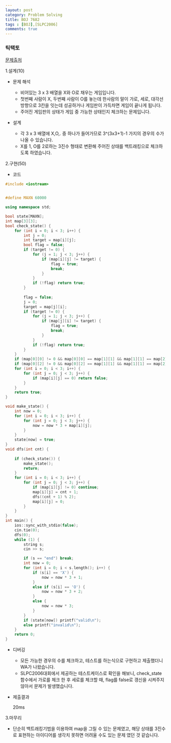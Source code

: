 ```yaml
---
layout: post
category: Problem Solving
title: BOJ 7682
tags : [BOJ],[SLPC2006]
comments: true
---
```

### 틱택토
[문제출처](https://www.acmicpc.net/problem/7682)

1.설계(10)

  - 문제 해석
  
    - 비어있는 3 x 3 배열을 X와 O로 채우는 게임입니다.
    - 첫번째 사람이 X, 두번째 사람이 O를 놓는데 한사람의 말이 가로, 세로, 대각선 방향으로 3칸을 잇는데 성공하거나 게임판이 가득차면
    게임이 끝나게 됩니다.
    - 주어진 게임판의 상태가 게임 중 가능한 상태인지 체크하는 문제입니다.
  - 설계
  
    - 각 3 x 3 배열에 X,O,. 중 하나가 들어가므로 3^(3x3+1)-1 가지의 경우의 수가 나올 수 있습니다.
    - X를 1, O를 2로하는 3진수 형태로 변환해 주어진 상태를 백트래킹으로 체크하도록 하였습니다.     
    
2.구현(50)

  - 코드
  
```cpp
#include <iostream>


#define MAXN 60000

using namespace std;

bool state[MAXN];
int map[3][3];
bool check_state() {
	for (int i = 0; i < 3; i++) {
		int j = 0;
		int target = map[i][j];
		bool flag = false;
		if (target != 0) {
			for (j = 1; j < 3; j++) {
				if (map[i][j] != target) {
					flag = true;
					break;
				}
			}
			if (!flag) return true;
		}
		
		flag = false;
		j = 0;
		target = map[j][i];
		if (target != 0) {
			for (j = 1; j < 3; j++) {
				if (map[j][i] != target) {
					flag = true;
					break;
				}
			}
			if (!flag) return true;
		}	
	}
	if (map[0][0] != 0 && map[0][0] == map[1][1] && map[1][1] == map[2][2]) return true;
	if (map[0][2] != 0 && map[0][2] == map[1][1] && map[1][1] == map[2][0]) return true;
	for (int i = 0; i < 3; i++) {
		for (int j = 0; j < 3; j++) {
			if (map[i][j] == 0) return false;
		}
	}
	return true;
}

void make_state() {
	int now = 0;
	for (int i = 0; i < 3; i++) {
		for (int j = 0; j < 3; j++) {
			now = now * 3 + map[i][j];
		}
	}
	state[now] = true;
}
void dfs(int cnt) {
	
	if (check_state()) {
		make_state();
		return;
	}
	for (int i = 0; i < 3; i++) {
		for (int j = 0; j < 3; j++) {
			if (map[i][j] != 0) continue;
			map[i][j] = cnt + 1;
			dfs((cnt + 1) % 2);
			map[i][j] = 0;
		}
	}
}
int main() {
	ios::sync_with_stdio(false);
	cin.tie(0);
	dfs(0);
	while (1) {
		string s;
		cin >> s;

		if (s == "end") break;
		int now = 0;
		for (int i = 0; i < s.length(); i++) {
			if (s[i] == 'X') {
				now = now * 3 + 1;
			}
			else if (s[i] == 'O') {
				now = now * 3 + 2;
			}
			else {
				now = now * 3;
			}
		}
		if (state[now]) printf("valid\n");
		else printf("invalid\n");
	}
	return 0;
}
```
  - 디버깅
    
      - 모든 가능한 경우의 수를 체크하고, 테스트를 하는식으로 구현하고 제출했더니 WA가 나왔습니다.
      - SLPC2006대회에서 제공하는 테스트케이스로 확인을 해보니, check_state 함수에서 가로를 체크 한 후 세로를 체크할 때, flag를 false로
      갱신을 시켜주지 않아서 문제가 발생했습니다.
      
  - 제출결과
    
    20ms
    

3.마무리

- 단순히 백트래킹기법을 이용하여 map을 그릴 수 있는 문제였고, 해당 상태를 3진수로 표현하는 아이디어를 생각치 못하면 어려울 수도 있는 문제
였던 것 같습니다.
